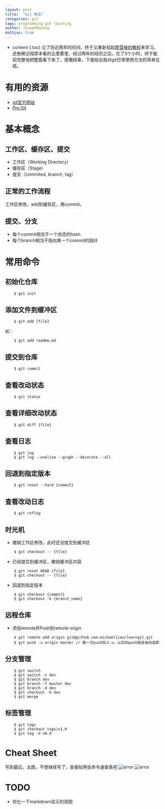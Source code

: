 ```yaml
---
layout: post
title:  "Git 用法"
categories: git
tags: programming git learning
author: JosephRowing
mathjax: true
---
```

* content
{:toc}
过了将近两年的时间，终于又重新拾起[廖雪峰的教程](https://www.liaoxuefeng.com/wiki/896043488029600)来学习。还依稀记得原本看的云里雾里，经过两年的经历之后，花了3个小时，终于能较完整地把整篇看下来了。感慨结束，下面给出我对git日常使用方法的简单总结。

# 有用的资源
- [git官方网站](https://git-scm.com/)
- [Pro Git](https://git-scm.com/book/en/v2)

# 基本概念
## 工作区、缓存区、提交
+ 工作区（Working Directory）
+ 缓存区（Stage）
+ 提交（commited, branch, tag）

## 正常的工作流程
工作区修改，add到缓存区，再commit。

## 提交、分支
+ 每个commit相当于一个状态的hash
+ 每个branch相当于指向某一个commit的指针

# 常用命令
## 初始化仓库
```
	$ git init
```
## 添加文件到缓冲区
```
	$ git add {file}
```
如：
```
	$ git add readme.md
```
## 提交到仓库
```
	$ git commit
```
## 查看改动状态
```
	$ git status
```
## 查看详细改动状态
```
	$ git diff {file}
```
## 查看日志
```
	$ git log
	$ git log --oneline --graph --decorate --all
```
## 回退到指定版本
```
	$ git reset --hard {commit}
```
## 查看改动日志
```
	$ git reflog
```
## 时光机
+ 撤销工作区修改，此时还没提交到缓冲区
```
	$ git checkout -- {file}
```
+ 已经提交到缓冲区，撤销缓冲区内容
```
	$ git reset HEAD {file}
	$ git checkout -- {file}
```
+ 回退到指定版本
```
	$ git checkout {commit}
	$ git checkout -b {branch_name}
```
## 远程仓库
+ 添加remote并Push到remote origin
```
	$ git remote add origin git@github.com:michaelliao/learngit.git
	$ git push -u origin master // 第一次push加上-u，以后的push就会自动追踪
```
## 分支管理
```
	$ git switch
	$ git switch -c dev
	$ git branch dev
	$ git branch -f master dev
	$ git branch -d dev
	$ git checkout -b dev
	$ git merge
```	
## 标签管理
```
	$ git tags
	$ git checkout tags/v1.0
	$ git tag -d v0.9
```
# Cheat Sheet
写到最后，太困，不想继续写了，直接贴两张命令速查表吧
![error](/data/git-cheatsheet-page-001.jpg)
![error](/data/git-cheatsheet-page-002.jpg)

# TODO
+ 优化一下markdown显示的视图

